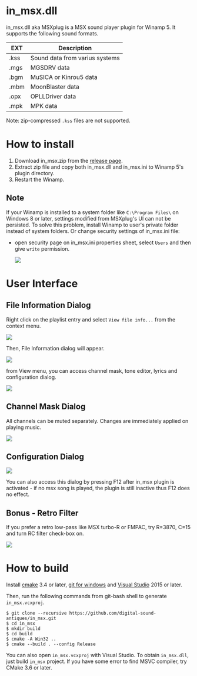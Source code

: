 # in_msx.dll
in_msx.dll aka MSXplug is a MSX sound player plugin for Winamp 5.
It supports the following sound formats.

|EXT|Description|
|---|---|
|.kss|Sound data from varius systems|
|.mgs|MGSDRV data|
|.bgm|MuSICA or Kinrou5 data|
|.mbm|MoonBlaster data|
|.opx|OPLLDriver data|
|.mpk|MPK data|

Note: zip-compressed `.kss` files are not supported.

# How to install

1. Download in_msx.zip from the [release page](https://github.com/digital-sound-antiques/in_msx/releases).
2. Extract zip file and copy both in_msx.dll and in_msx.ini to Winamp 5's plugin directory.
3. Restart the Winamp.

## Note
If your Winamp is installed to a system folder like `C:\Program Files\` on Windows 8 or later, settings modified from MSXplug's UI  can not be persisted. To solve this problem, install Winamp to user's private folder instead of system folders. Or change security settings of in_msx.ini file:

- open security page on in_msx.ini properties sheet, select `Users` and then give `write` permission. 

  ![](doc/image/permission.png)
  
# User Interface
## File Information Dialog
Right click on the playlist entry and select `View file info...` from the context menu.

![](doc/image/winamp.png)

Then, File Information dialog will appear.

![](doc/image/file_info.png)

from View menu, you can access channel mask, tone editor, lyrics and configuration dialog.

![](doc/image/file_info_menu.png)

## Channel Mask Dialog
All channels can be muted separately. Changes are immediately applied on playing music.

![](doc/image/mask.png)

## Configuration Dialog

![](doc/image/mixer.png)

You can also access this dialog by pressing F12 after in_msx plugin is activated - if no msx song is played, the plugin is still inactive thus F12 does no effect.

## Bonus - Retro Filter
If you prefer a retro low-pass like MSX turbo-R or FMPAC, try R=3870, C=15 and turn RC filter check-box on.

![](doc/image/filter.png)

# How to build

Install [cmake][] 3.4 or later, [git for windows][] and [Visual Studio] 2015 or later.

[cmake]: https://cmake.org/
[git for windows]: https://git-for-windows.github.io/
[Visual Studio]: https://www.visualstudio.com/

Then, run the following commands from git-bash shell to generate `in_msx.vcxproj`.

```
$ git clone --recursive https://github.com/digital-sound-antiques/in_msx.git
$ cd in_msx
$ mkdir build
$ cd build
$ cmake -A Win32 ..
$ cmake --build . --config Release
```

You can also open `in_msx.vcxproj` with Visual Studio. To obtain `in_msx.dll`, just build `in_msx` project.
If you have some error to find MSVC compiler, try CMake 3.6 or later.
